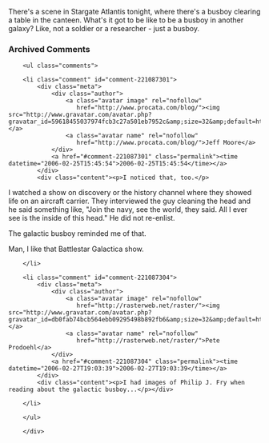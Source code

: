  <p>There's a scene in Stargate Atlantis tonight, where there's a busboy clearing a table in the canteen.  What's it got to be like to be a busboy in another galaxy?  Like, not a soldier or a researcher - just a busboy.</p>

<div id="comments" class="comments archived-comments">
            <h3>Archived Comments</h3>
            
        <ul class="comments">
            
        <li class="comment" id="comment-221087301">
            <div class="meta">
                <div class="author">
                    <a class="avatar image" rel="nofollow" 
                       href="http://www.procata.com/blog/"><img src="http://www.gravatar.com/avatar.php?gravatar_id=59618455037974fcb3c27a501eb7952c&amp;size=32&amp;default=http://mediacdn.disqus.com/1320279820/images/noavatar32.png"/></a>
                    <a class="avatar name" rel="nofollow" 
                       href="http://www.procata.com/blog/">Jeff Moore</a>
                </div>
                <a href="#comment-221087301" class="permalink"><time datetime="2006-02-25T15:45:54">2006-02-25T15:45:54</time></a>
            </div>
            <div class="content"><p>I noticed that, too.</p>

<p>I watched a show on discovery or the history channel where they showed life on an aircraft carrier.  They interviewed the guy cleaning the head and he said something like, "Join the navy, see the world, they said.  All I ever see is the inside of this head."  He did not re-enlist.</p>

<p>The galactic busboy reminded me of that.</p>

<p>Man, I like that Battlestar Galactica show.</p></div>
            
        </li>
    
        <li class="comment" id="comment-221087304">
            <div class="meta">
                <div class="author">
                    <a class="avatar image" rel="nofollow" 
                       href="http://rasterweb.net/raster/"><img src="http://www.gravatar.com/avatar.php?gravatar_id=db0fab74bcb564ebb09295498b892fb6&amp;size=32&amp;default=http://mediacdn.disqus.com/1320279820/images/noavatar32.png"/></a>
                    <a class="avatar name" rel="nofollow" 
                       href="http://rasterweb.net/raster/">Pete Prodoehl</a>
                </div>
                <a href="#comment-221087304" class="permalink"><time datetime="2006-02-27T19:03:39">2006-02-27T19:03:39</time></a>
            </div>
            <div class="content"><p>I had images of Philip J. Fry when reading about the galactic busboy...</p></div>
            
        </li>
    
        </ul>
    
        </div>
    